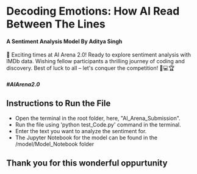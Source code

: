 # Decoding Emotions: How AI Read Between The Lines
#### A Sentiment Analysis Model By Aditya Singh

🌟 Exciting times at AI Arena 2.0! Ready to explore sentiment analysis with IMDb data. Wishing fellow participants a thrilling journey of coding and discovery. Best of luck to all – let's conquer the competition! 🚀💻🏆 
#### ***#AIArena2.0***

## Instructions to Run the File

- Open the terminal in the root folder, here, "AI_Arena_Submission".
- Run the file using 'python test_Code.py' command in the terminal.
- Enter the text you want to analyze the sentiment for.
- The Jupyter Notebook for the model can be found in the /model/Model_Notebook folder

## Thank you for this wonderful oppurtunity

